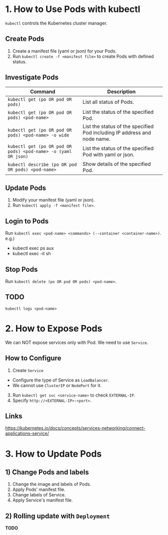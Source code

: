 # 1. How to Use Pods with kubectl
`kubectl` controls the Kubernetes cluster manager.

## Create Pods
1. Create a manifest file (yaml or json) for your Pods.
2. Run `kubectl create -f <manifest file>` to create Pods with defined status.

## Investigate Pods
|Command                                                 |Description                                                             |
| ------------------------------------------------------ | ---------------------------------------------------------------------- |
|`kubectl get (po OR pod OR pods)`                             |List all status of Pods.                                                |
|`kubectl get (po OR pod OR pods) <pod-name>`                  |List the status of the specified Pod.                                   |
|`kubectl get (po OR pod OR pods) <pod-name> -o wide`          |List the status of the specified Pod including IP address and node name.|
|`kubectl get (po OR pod OR pods) <pod-name> -o (yaml OR json)`|List the status of the specified Pod with yaml or json.                 |
|`kubectl describe (po OR pod OR pods) <pod-name>`             |Show details of the specified Pod.                                      |

## Update Pods
1. Modify your manifest file (yaml or json).
2. Run `kubectl apply -f <manifest file>`.

## Login to Pods
Run `kubectl exec <pod-name> <commands> (--container <container-name>)`.
e.g.)
- kubectl exec <pod-name> ps aux
- kubectl exec -it <pod-name> sh

## Stop Pods
Run `kubectl delete (po OR pod OR pods) <pod-name>`.

## TODO
`kubectl logs <pod-name>`


# 2. How to Expose Pods
We can NOT expose services only with Pod. We need to use `Service`.

## How to Configure
1. Create `Service`
  - Configure the type of Service as `LoadBalancer`.
  - We cannot use `ClusterIP` or `NodePort` for it.
3. Run `kubectl get svc <service-name>` to check `EXTERNAL-IP`.
4. Specify `http://<EXTERNAL-IP>:<port>`.

## Links
https://kubernetes.io/docs/concepts/services-networking/connect-applications-service/


# 3. How to Update Pods

## 1) Change Pods and labels
1. Change the image and labels of Pods.
2. Apply Pods' manifest file.
3. Change labels of Service.
4. Apply Service's manifest file.

## 2) Rolling update with `Deployment`
**TODO**
